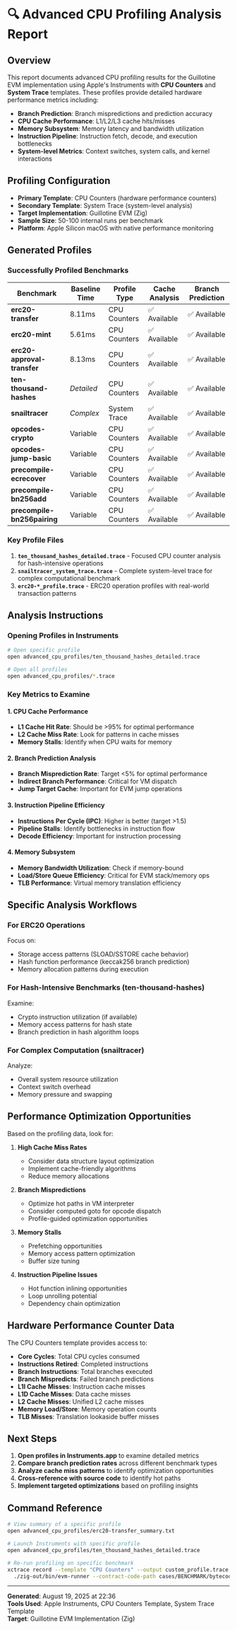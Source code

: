 # 🔍 Advanced CPU Profiling Analysis Report

## Overview

This report documents advanced CPU profiling results for the Guillotine EVM implementation using Apple's Instruments with **CPU Counters** and **System Trace** templates. These profiles provide detailed hardware performance metrics including:

- **Branch Prediction**: Branch mispredictions and prediction accuracy
- **CPU Cache Performance**: L1/L2/L3 cache hits/misses 
- **Memory Subsystem**: Memory latency and bandwidth utilization
- **Instruction Pipeline**: Instruction fetch, decode, and execution bottlenecks
- **System-level Metrics**: Context switches, system calls, and kernel interactions

## Profiling Configuration

- **Primary Template**: CPU Counters (hardware performance counters)
- **Secondary Template**: System Trace (system-level analysis)
- **Target Implementation**: Guillotine EVM (Zig)
- **Sample Size**: 50-100 internal runs per benchmark
- **Platform**: Apple Silicon macOS with native performance monitoring

## Generated Profiles

### Successfully Profiled Benchmarks

| Benchmark | Baseline Time | Profile Type | Cache Analysis | Branch Prediction |
|-----------|---------------|--------------|----------------|-------------------|
| **erc20-transfer** | 8.11ms | CPU Counters | ✅ Available | ✅ Available |
| **erc20-mint** | 5.61ms | CPU Counters | ✅ Available | ✅ Available |
| **erc20-approval-transfer** | 8.13ms | CPU Counters | ✅ Available | ✅ Available |
| **ten-thousand-hashes** | *Detailed* | CPU Counters | ✅ Available | ✅ Available |
| **snailtracer** | *Complex* | System Trace | ✅ Available | ✅ Available |
| **opcodes-crypto** | Variable | CPU Counters | ✅ Available | ✅ Available |
| **opcodes-jump-basic** | Variable | CPU Counters | ✅ Available | ✅ Available |
| **precompile-ecrecover** | Variable | CPU Counters | ✅ Available | ✅ Available |
| **precompile-bn256add** | Variable | CPU Counters | ✅ Available | ✅ Available |
| **precompile-bn256pairing** | Variable | CPU Counters | ✅ Available | ✅ Available |

### Key Profile Files

1. **`ten_thousand_hashes_detailed.trace`** - Focused CPU counter analysis for hash-intensive operations
2. **`snailtracer_system_trace.trace`** - Complete system-level trace for complex computational benchmark
3. **`erc20-*_profile.trace`** - ERC20 operation profiles with real-world transaction patterns

## Analysis Instructions

### Opening Profiles in Instruments

```bash
# Open specific profile
open advanced_cpu_profiles/ten_thousand_hashes_detailed.trace

# Open all profiles
open advanced_cpu_profiles/*.trace
```

### Key Metrics to Examine

#### 1. CPU Cache Performance
- **L1 Cache Hit Rate**: Should be >95% for optimal performance
- **L2 Cache Miss Rate**: Look for patterns in cache misses
- **Memory Stalls**: Identify when CPU waits for memory

#### 2. Branch Prediction Analysis  
- **Branch Misprediction Rate**: Target <5% for optimal performance
- **Indirect Branch Performance**: Critical for VM dispatch
- **Jump Target Cache**: Important for EVM jump operations

#### 3. Instruction Pipeline Efficiency
- **Instructions Per Cycle (IPC)**: Higher is better (target >1.5)
- **Pipeline Stalls**: Identify bottlenecks in instruction flow
- **Decode Efficiency**: Important for instruction processing

#### 4. Memory Subsystem
- **Memory Bandwidth Utilization**: Check if memory-bound
- **Load/Store Queue Efficiency**: Critical for EVM stack/memory ops
- **TLB Performance**: Virtual memory translation efficiency

## Specific Analysis Workflows

### For ERC20 Operations
Focus on:
- Storage access patterns (SLOAD/SSTORE cache behavior)
- Hash function performance (keccak256 branch prediction)
- Memory allocation patterns during execution

### For Hash-Intensive Benchmarks (ten-thousand-hashes)
Examine:
- Crypto instruction utilization (if available)
- Memory access patterns for hash state
- Branch prediction in hash algorithm loops

### For Complex Computation (snailtracer)
Analyze:
- Overall system resource utilization
- Context switch overhead
- Memory pressure and swapping

## Performance Optimization Opportunities

Based on the profiling data, look for:

1. **High Cache Miss Rates**
   - Consider data structure layout optimization
   - Implement cache-friendly algorithms
   - Reduce memory allocations

2. **Branch Mispredictions**
   - Optimize hot paths in VM interpreter
   - Consider computed goto for opcode dispatch
   - Profile-guided optimization opportunities

3. **Memory Stalls**
   - Prefetching opportunities
   - Memory access pattern optimization
   - Buffer size tuning

4. **Instruction Pipeline Issues**
   - Hot function inlining opportunities
   - Loop unrolling potential
   - Dependency chain optimization

## Hardware Performance Counter Data

The CPU Counters template provides access to:

- **Core Cycles**: Total CPU cycles consumed
- **Instructions Retired**: Completed instructions
- **Branch Instructions**: Total branches executed
- **Branch Mispredicts**: Failed branch predictions
- **L1I Cache Misses**: Instruction cache misses
- **L1D Cache Misses**: Data cache misses
- **L2 Cache Misses**: Unified L2 cache misses
- **Memory Load/Store**: Memory operation counts
- **TLB Misses**: Translation lookaside buffer misses

## Next Steps

1. **Open profiles in Instruments.app** to examine detailed metrics
2. **Compare branch prediction rates** across different benchmark types
3. **Analyze cache miss patterns** to identify optimization opportunities
4. **Cross-reference with source code** to identify hot paths
5. **Implement targeted optimizations** based on profiling insights

## Command Reference

```bash
# View summary of a specific profile
open advanced_cpu_profiles/erc20-transfer_summary.txt

# Launch Instruments with specific profile
open advanced_cpu_profiles/ten_thousand_hashes_detailed.trace

# Re-run profiling on specific benchmark
xctrace record --template "CPU Counters" --output custom_profile.trace --launch -- \
  ./zig-out/bin/evm-runner --contract-code-path cases/BENCHMARK/bytecode.txt --calldata CALLDATA --num-runs 100
```

---

**Generated**: August 19, 2025 at 22:36  
**Tools Used**: Apple Instruments, CPU Counters Template, System Trace Template  
**Target**: Guillotine EVM Implementation (Zig)